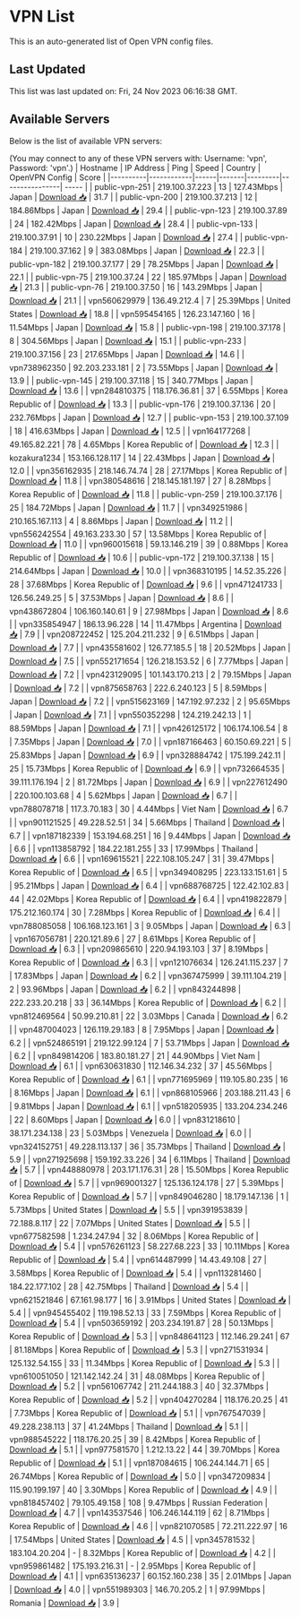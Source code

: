 # VPN List

This is an auto-generated list of Open VPN config files.

## Last Updated

This list was last updated on: Fri, 24 Nov 2023 06:16:38 GMT.

## Available Servers

Below is the list of available VPN servers:

(You may connect to any of these VPN servers with: Username: 'vpn', Password: 'vpn'.)
| Hostname | IP Address | Ping | Speed | Country | OpenVPN Config | Score |
|----------|------------|------|-------|---------|----------------| ----- |
| public-vpn-251 | 219.100.37.223 | 13 | 127.43Mbps | Japan | [Download 📥](./configs/server_0_JP.ovpn) | 31.7 |
| public-vpn-200 | 219.100.37.213 | 12 | 184.86Mbps | Japan | [Download 📥](./configs/server_1_JP.ovpn) | 29.4 |
| public-vpn-123 | 219.100.37.89 | 24 | 182.42Mbps | Japan | [Download 📥](./configs/server_2_JP.ovpn) | 28.4 |
| public-vpn-133 | 219.100.37.91 | 10 | 230.22Mbps | Japan | [Download 📥](./configs/server_3_JP.ovpn) | 27.4 |
| public-vpn-184 | 219.100.37.162 | 9 | 383.08Mbps | Japan | [Download 📥](./configs/server_4_JP.ovpn) | 22.3 |
| public-vpn-182 | 219.100.37.177 | 29 | 78.25Mbps | Japan | [Download 📥](./configs/server_5_JP.ovpn) | 22.1 |
| public-vpn-75 | 219.100.37.24 | 22 | 185.97Mbps | Japan | [Download 📥](./configs/server_6_JP.ovpn) | 21.3 |
| public-vpn-76 | 219.100.37.50 | 16 | 143.29Mbps | Japan | [Download 📥](./configs/server_7_JP.ovpn) | 21.1 |
| vpn560629979 | 136.49.212.4 | 7 | 25.39Mbps | United States | [Download 📥](./configs/server_8_US.ovpn) | 18.8 |
| vpn595454165 | 126.23.147.160 | 16 | 11.54Mbps | Japan | [Download 📥](./configs/server_9_JP.ovpn) | 15.8 |
| public-vpn-198 | 219.100.37.178 | 8 | 304.56Mbps | Japan | [Download 📥](./configs/server_10_JP.ovpn) | 15.1 |
| public-vpn-233 | 219.100.37.156 | 23 | 217.65Mbps | Japan | [Download 📥](./configs/server_11_JP.ovpn) | 14.6 |
| vpn738962350 | 92.203.233.181 | 2 | 73.55Mbps | Japan | [Download 📥](./configs/server_12_JP.ovpn) | 13.9 |
| public-vpn-145 | 219.100.37.118 | 15 | 340.77Mbps | Japan | [Download 📥](./configs/server_13_JP.ovpn) | 13.6 |
| vpn284810375 | 118.176.36.81 | 37 | 6.55Mbps | Korea Republic of | [Download 📥](./configs/server_14_KR.ovpn) | 13.3 |
| public-vpn-176 | 219.100.37.136 | 20 | 232.76Mbps | Japan | [Download 📥](./configs/server_15_JP.ovpn) | 12.7 |
| public-vpn-153 | 219.100.37.109 | 18 | 416.63Mbps | Japan | [Download 📥](./configs/server_16_JP.ovpn) | 12.5 |
| vpn164177268 | 49.165.82.221 | 78 | 4.65Mbps | Korea Republic of | [Download 📥](./configs/server_17_KR.ovpn) | 12.3 |
| kozakura1234 | 153.166.128.117 | 14 | 22.43Mbps | Japan | [Download 📥](./configs/server_18_JP.ovpn) | 12.0 |
| vpn356162935 | 218.146.74.74 | 28 | 27.17Mbps | Korea Republic of | [Download 📥](./configs/server_19_KR.ovpn) | 11.8 |
| vpn380548616 | 218.145.181.197 | 27 | 8.28Mbps | Korea Republic of | [Download 📥](./configs/server_20_KR.ovpn) | 11.8 |
| public-vpn-259 | 219.100.37.176 | 25 | 184.72Mbps | Japan | [Download 📥](./configs/server_21_JP.ovpn) | 11.7 |
| vpn349251986 | 210.165.167.113 | 4 | 8.86Mbps | Japan | [Download 📥](./configs/server_22_JP.ovpn) | 11.2 |
| vpn556242554 | 49.163.233.30 | 57 | 13.58Mbps | Korea Republic of | [Download 📥](./configs/server_23_KR.ovpn) | 11.0 |
| vpn960015618 | 59.13.146.219 | 39 | 0.88Mbps | Korea Republic of | [Download 📥](./configs/server_24_KR.ovpn) | 10.6 |
| public-vpn-172 | 219.100.37.138 | 15 | 214.64Mbps | Japan | [Download 📥](./configs/server_25_JP.ovpn) | 10.0 |
| vpn368310195 | 14.52.35.226 | 28 | 37.68Mbps | Korea Republic of | [Download 📥](./configs/server_26_KR.ovpn) | 9.6 |
| vpn471241733 | 126.56.249.25 | 5 | 37.53Mbps | Japan | [Download 📥](./configs/server_27_JP.ovpn) | 8.6 |
| vpn438672804 | 106.160.140.61 | 9 | 27.98Mbps | Japan | [Download 📥](./configs/server_28_JP.ovpn) | 8.6 |
| vpn335854947 | 186.13.96.228 | 14 | 11.47Mbps | Argentina | [Download 📥](./configs/server_29_AR.ovpn) | 7.9 |
| vpn208722452 | 125.204.211.232 | 9 | 6.51Mbps | Japan | [Download 📥](./configs/server_30_JP.ovpn) | 7.7 |
| vpn435581602 | 126.77.185.5 | 18 | 20.52Mbps | Japan | [Download 📥](./configs/server_31_JP.ovpn) | 7.5 |
| vpn552171654 | 126.218.153.52 | 6 | 7.77Mbps | Japan | [Download 📥](./configs/server_32_JP.ovpn) | 7.2 |
| vpn423129095 | 101.143.170.213 | 2 | 79.15Mbps | Japan | [Download 📥](./configs/server_33_JP.ovpn) | 7.2 |
| vpn875658763 | 222.6.240.123 | 5 | 8.59Mbps | Japan | [Download 📥](./configs/server_34_JP.ovpn) | 7.2 |
| vpn515623169 | 147.192.97.232 | 2 | 95.65Mbps | Japan | [Download 📥](./configs/server_35_JP.ovpn) | 7.1 |
| vpn550352298 | 124.219.242.13 | 1 | 88.59Mbps | Japan | [Download 📥](./configs/server_36_JP.ovpn) | 7.1 |
| vpn426125172 | 106.174.106.54 | 8 | 7.35Mbps | Japan | [Download 📥](./configs/server_37_JP.ovpn) | 7.0 |
| vpn187166463 | 60.150.69.221 | 5 | 25.83Mbps | Japan | [Download 📥](./configs/server_38_JP.ovpn) | 6.9 |
| vpn328884742 | 175.199.242.11 | 25 | 15.73Mbps | Korea Republic of | [Download 📥](./configs/server_39_KR.ovpn) | 6.9 |
| vpn732664535 | 39.111.176.194 | 2 | 81.72Mbps | Japan | [Download 📥](./configs/server_40_JP.ovpn) | 6.9 |
| vpn227612490 | 220.100.103.68 | 4 | 5.62Mbps | Japan | [Download 📥](./configs/server_41_JP.ovpn) | 6.7 |
| vpn788078718 | 117.3.70.183 | 30 | 4.44Mbps | Viet Nam | [Download 📥](./configs/server_42_VN.ovpn) | 6.7 |
| vpn901121525 | 49.228.52.51 | 34 | 5.66Mbps | Thailand | [Download 📥](./configs/server_43_TH.ovpn) | 6.7 |
| vpn187182339 | 153.194.68.251 | 16 | 9.44Mbps | Japan | [Download 📥](./configs/server_44_JP.ovpn) | 6.6 |
| vpn113858792 | 184.22.181.255 | 33 | 17.99Mbps | Thailand | [Download 📥](./configs/server_45_TH.ovpn) | 6.6 |
| vpn169615521 | 222.108.105.247 | 31 | 39.47Mbps | Korea Republic of | [Download 📥](./configs/server_46_KR.ovpn) | 6.5 |
| vpn349408295 | 223.133.151.61 | 5 | 95.21Mbps | Japan | [Download 📥](./configs/server_47_JP.ovpn) | 6.4 |
| vpn688768725 | 122.42.102.83 | 44 | 42.02Mbps | Korea Republic of | [Download 📥](./configs/server_48_KR.ovpn) | 6.4 |
| vpn419822879 | 175.212.160.174 | 30 | 7.28Mbps | Korea Republic of | [Download 📥](./configs/server_49_KR.ovpn) | 6.4 |
| vpn788085058 | 106.168.123.161 | 3 | 9.05Mbps | Japan | [Download 📥](./configs/server_50_JP.ovpn) | 6.3 |
| vpn167056781 | 220.121.89.6 | 27 | 8.61Mbps | Korea Republic of | [Download 📥](./configs/server_51_KR.ovpn) | 6.3 |
| vpn209865610 | 220.94.193.103 | 37 | 8.19Mbps | Korea Republic of | [Download 📥](./configs/server_52_KR.ovpn) | 6.3 |
| vpn121076634 | 126.241.115.237 | 7 | 17.83Mbps | Japan | [Download 📥](./configs/server_53_JP.ovpn) | 6.2 |
| vpn367475999 | 39.111.104.219 | 2 | 93.96Mbps | Japan | [Download 📥](./configs/server_54_JP.ovpn) | 6.2 |
| vpn843244898 | 222.233.20.218 | 33 | 36.14Mbps | Korea Republic of | [Download 📥](./configs/server_55_KR.ovpn) | 6.2 |
| vpn812469564 | 50.99.210.81 | 22 | 3.03Mbps | Canada | [Download 📥](./configs/server_56_CA.ovpn) | 6.2 |
| vpn487004023 | 126.119.29.183 | 8 | 7.95Mbps | Japan | [Download 📥](./configs/server_57_JP.ovpn) | 6.2 |
| vpn524865191 | 219.122.99.124 | 7 | 53.71Mbps | Japan | [Download 📥](./configs/server_58_JP.ovpn) | 6.2 |
| vpn849814206 | 183.80.181.27 | 21 | 44.90Mbps | Viet Nam | [Download 📥](./configs/server_59_VN.ovpn) | 6.1 |
| vpn630631830 | 112.146.34.232 | 37 | 45.56Mbps | Korea Republic of | [Download 📥](./configs/server_60_KR.ovpn) | 6.1 |
| vpn771695969 | 119.105.80.235 | 16 | 8.16Mbps | Japan | [Download 📥](./configs/server_61_JP.ovpn) | 6.1 |
| vpn868105966 | 203.188.211.43 | 6 | 9.81Mbps | Japan | [Download 📥](./configs/server_62_JP.ovpn) | 6.1 |
| vpn518205935 | 133.204.234.246 | 22 | 8.60Mbps | Japan | [Download 📥](./configs/server_63_JP.ovpn) | 6.0 |
| vpn831218610 | 38.171.234.138 | 23 | 5.03Mbps | Venezuela | [Download 📥](./configs/server_64_VE.ovpn) | 6.0 |
| vpn324152751 | 49.228.113.137 | 36 | 35.73Mbps | Thailand | [Download 📥](./configs/server_65_TH.ovpn) | 5.9 |
| vpn271925698 | 159.192.33.226 | 34 | 6.11Mbps | Thailand | [Download 📥](./configs/server_66_TH.ovpn) | 5.7 |
| vpn448880978 | 203.171.176.31 | 28 | 15.50Mbps | Korea Republic of | [Download 📥](./configs/server_67_KR.ovpn) | 5.7 |
| vpn969001327 | 125.136.124.178 | 27 | 5.39Mbps | Korea Republic of | [Download 📥](./configs/server_68_KR.ovpn) | 5.7 |
| vpn849046280 | 18.179.147.136 | 1 | 5.73Mbps | United States | [Download 📥](./configs/server_69_US.ovpn) | 5.5 |
| vpn391953839 | 72.188.8.117 | 22 | 7.07Mbps | United States | [Download 📥](./configs/server_70_US.ovpn) | 5.5 |
| vpn677582598 | 1.234.247.94 | 32 | 8.06Mbps | Korea Republic of | [Download 📥](./configs/server_71_KR.ovpn) | 5.4 |
| vpn576261123 | 58.227.68.223 | 33 | 10.11Mbps | Korea Republic of | [Download 📥](./configs/server_72_KR.ovpn) | 5.4 |
| vpn614487999 | 14.43.49.108 | 27 | 3.58Mbps | Korea Republic of | [Download 📥](./configs/server_73_KR.ovpn) | 5.4 |
| vpn113281460 | 184.22.177.102 | 28 | 42.75Mbps | Thailand | [Download 📥](./configs/server_74_TH.ovpn) | 5.4 |
| vpn621521846 | 67.161.98.177 | 16 | 3.91Mbps | United States | [Download 📥](./configs/server_75_US.ovpn) | 5.4 |
| vpn945455402 | 119.198.52.13 | 33 | 7.59Mbps | Korea Republic of | [Download 📥](./configs/server_76_KR.ovpn) | 5.4 |
| vpn503659192 | 203.234.191.87 | 28 | 50.13Mbps | Korea Republic of | [Download 📥](./configs/server_77_KR.ovpn) | 5.3 |
| vpn848641123 | 112.146.29.241 | 67 | 81.18Mbps | Korea Republic of | [Download 📥](./configs/server_78_KR.ovpn) | 5.3 |
| vpn271531934 | 125.132.54.155 | 33 | 11.34Mbps | Korea Republic of | [Download 📥](./configs/server_79_KR.ovpn) | 5.3 |
| vpn610051050 | 121.142.142.24 | 31 | 48.08Mbps | Korea Republic of | [Download 📥](./configs/server_80_KR.ovpn) | 5.2 |
| vpn561067742 | 211.244.188.3 | 40 | 32.37Mbps | Korea Republic of | [Download 📥](./configs/server_81_KR.ovpn) | 5.2 |
| vpn404270284 | 118.176.20.25 | 41 | 7.73Mbps | Korea Republic of | [Download 📥](./configs/server_82_KR.ovpn) | 5.1 |
| vpn767547039 | 49.228.238.113 | 37 | 41.24Mbps | Thailand | [Download 📥](./configs/server_83_TH.ovpn) | 5.1 |
| vpn988545222 | 118.176.20.25 | 39 | 8.42Mbps | Korea Republic of | [Download 📥](./configs/server_84_KR.ovpn) | 5.1 |
| vpn977581570 | 1.212.13.22 | 44 | 39.70Mbps | Korea Republic of | [Download 📥](./configs/server_85_KR.ovpn) | 5.1 |
| vpn187084615 | 106.244.144.71 | 65 | 26.74Mbps | Korea Republic of | [Download 📥](./configs/server_86_KR.ovpn) | 5.0 |
| vpn347209834 | 115.90.199.197 | 40 | 3.30Mbps | Korea Republic of | [Download 📥](./configs/server_87_KR.ovpn) | 4.9 |
| vpn818457402 | 79.105.49.158 | 108 | 9.47Mbps | Russian Federation | [Download 📥](./configs/server_88_RU.ovpn) | 4.7 |
| vpn143537546 | 106.246.144.119 | 62 | 8.71Mbps | Korea Republic of | [Download 📥](./configs/server_89_KR.ovpn) | 4.6 |
| vpn821070585 | 72.211.222.97 | 16 | 17.54Mbps | United States | [Download 📥](./configs/server_90_US.ovpn) | 4.5 |
| vpn345781532 | 183.104.20.204 | - | 8.32Mbps | Korea Republic of | [Download 📥](./configs/server_91_KR.ovpn) | 4.2 |
| vpn959861482 | 175.193.216.31 | - | 2.95Mbps | Korea Republic of | [Download 📥](./configs/server_92_KR.ovpn) | 4.1 |
| vpn635136237 | 60.152.160.238 | 35 | 2.01Mbps | Japan | [Download 📥](./configs/server_93_JP.ovpn) | 4.0 |
| vpn551989303 | 146.70.205.2 | 1 | 97.99Mbps | Romania | [Download 📥](./configs/server_94_RO.ovpn) | 3.9 |

